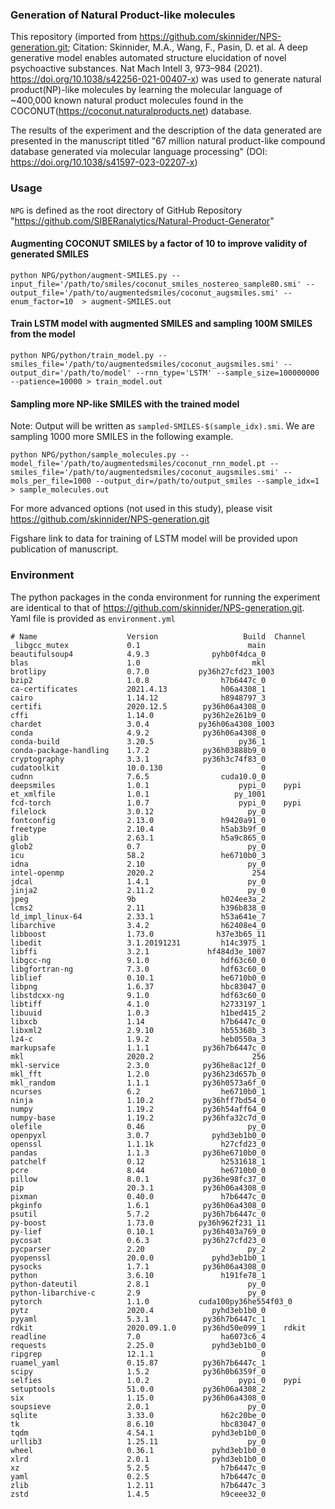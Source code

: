 ### Generation of Natural Product-like molecules 

This repository (imported from https://github.com/skinnider/NPS-generation.git; Citation: Skinnider, M.A., Wang, F., Pasin, D. et al. A deep generative model enables automated structure elucidation of novel psychoactive substances. Nat Mach Intell 3, 973–984 (2021). https://doi.org/10.1038/s42256-021-00407-x) was used to generate natural product(NP)-like molecules by learning the molecular language of ~400,000 known natural product molecules found in the COCONUT(https://coconut.naturalproducts.net) database. 

The results of the experiment and the description of the data generated are presented in the manuscript titled "67 million natural product-like compound database generated via molecular language processing" (DOI: https://doi.org/10.1038/s41597-023-02207-x)

### Usage

`NPG` is defined as the root directory of GitHub Repository "https://github.com/SIBERanalytics/Natural-Product-Generator"

#### Augmenting COCONUT SMILES by a factor of 10 to improve validity of generated SMILES

`python NPG/python/augment-SMILES.py --input_file='/path/to/smiles/coconut_smiles_nostereo_sample80.smi' --output_file='/path/to/augmentedsmiles/coconut_augsmiles.smi' --enum_factor=10  > augment-SMILES.out`

#### Train LSTM model with augmented SMILES and sampling 100M SMILES from the model

`python NPG/python/train_model.py --smiles_file='/path/to/augmentedsmiles/coconut_augsmiles.smi' --output_dir='/path/to/model' --rnn_type='LSTM' --sample_size=100000000  --patience=10000 > train_model.out`

#### Sampling more NP-like SMILES with the trained model 

Note: Output will be written as `sampled-SMILES-$(sample_idx).smi`. We are sampling 1000 more SMILES in the following example.

`python NPG/python/sample_molecules.py --model_file='/path/to/augmentedsmiles/coconut_rnn_model.pt --smiles_file='/path/to/augmentedsmiles/coconut_augsmiles.smi' --mols_per_file=1000 --output_dir=/path/to/output_smiles --sample_idx=1 > sample_molecules.out`

For more advanced options (not used in this study), please visit https://github.com/skinnider/NPS-generation.git

Figshare link to data for training of LSTM model will be provided upon publication of manuscript. 

### Environment

The python packages in the conda environment for running the experiment are identical to that of https://github.com/skinnider/NPS-generation.git. Yaml file is provided as `environment.yml`

```
# Name                    Version                   Build  Channel
_libgcc_mutex             0.1                        main
beautifulsoup4            4.9.3              pyhb0f4dca_0
blas                      1.0                         mkl
brotlipy                  0.7.0           py36h27cfd23_1003
bzip2                     1.0.8                h7b6447c_0
ca-certificates           2021.4.13            h06a4308_1
cairo                     1.14.12              h8948797_3
certifi                   2020.12.5        py36h06a4308_0
cffi                      1.14.0           py36h2e261b9_0
chardet                   3.0.4           py36h06a4308_1003
conda                     4.9.2            py36h06a4308_0
conda-build               3.20.5                   py36_1
conda-package-handling    1.7.2            py36h03888b9_0
cryptography              3.3.1            py36h3c74f83_0
cudatoolkit               10.0.130                      0
cudnn                     7.6.5                cuda10.0_0
deepsmiles                1.0.1                    pypi_0    pypi
et_xmlfile                1.0.1                   py_1001
fcd-torch                 1.0.7                    pypi_0    pypi
filelock                  3.0.12                     py_0
fontconfig                2.13.0               h9420a91_0
freetype                  2.10.4               h5ab3b9f_0
glib                      2.63.1               h5a9c865_0
glob2                     0.7                        py_0
icu                       58.2                 he6710b0_3
idna                      2.10                       py_0
intel-openmp              2020.2                      254
jdcal                     1.4.1                      py_0
jinja2                    2.11.2                     py_0
jpeg                      9b                   h024ee3a_2
lcms2                     2.11                 h396b838_0
ld_impl_linux-64          2.33.1               h53a641e_7
libarchive                3.4.2                h62408e4_0
libboost                  1.73.0              h37e3b65_11
libedit                   3.1.20191231         h14c3975_1
libffi                    3.2.1             hf484d3e_1007
libgcc-ng                 9.1.0                hdf63c60_0
libgfortran-ng            7.3.0                hdf63c60_0
liblief                   0.10.1               he6710b0_0
libpng                    1.6.37               hbc83047_0
libstdcxx-ng              9.1.0                hdf63c60_0
libtiff                   4.1.0                h2733197_1
libuuid                   1.0.3                h1bed415_2
libxcb                    1.14                 h7b6447c_0
libxml2                   2.9.10               hb55368b_3
lz4-c                     1.9.2                heb0550a_3
markupsafe                1.1.1            py36h7b6447c_0
mkl                       2020.2                      256
mkl-service               2.3.0            py36he8ac12f_0
mkl_fft                   1.2.0            py36h23d657b_0
mkl_random                1.1.1            py36h0573a6f_0
ncurses                   6.2                  he6710b0_1
ninja                     1.10.2           py36hff7bd54_0
numpy                     1.19.2           py36h54aff64_0
numpy-base                1.19.2           py36hfa32c7d_0
olefile                   0.46                       py_0
openpyxl                  3.0.7              pyhd3eb1b0_0
openssl                   1.1.1k               h27cfd23_0
pandas                    1.1.3            py36he6710b0_0
patchelf                  0.12                 h2531618_1
pcre                      8.44                 he6710b0_0
pillow                    8.0.1            py36he98fc37_0
pip                       20.3.1           py36h06a4308_0
pixman                    0.40.0               h7b6447c_0
pkginfo                   1.6.1            py36h06a4308_0
psutil                    5.7.2            py36h7b6447c_0
py-boost                  1.73.0          py36h962f231_11
py-lief                   0.10.1           py36h403a769_0
pycosat                   0.6.3            py36h27cfd23_0
pycparser                 2.20                       py_2
pyopenssl                 20.0.0             pyhd3eb1b0_1
pysocks                   1.7.1            py36h06a4308_0
python                    3.6.10               h191fe78_1
python-dateutil           2.8.1                      py_0
python-libarchive-c       2.9                        py_0
pytorch                   1.1.0           cuda100py36he554f03_0
pytz                      2020.4             pyhd3eb1b0_0
pyyaml                    5.3.1            py36h7b6447c_1
rdkit                     2020.09.1.0      py36hd50e099_1    rdkit
readline                  7.0                  ha6073c6_4
requests                  2.25.0             pyhd3eb1b0_0
ripgrep                   12.1.1                        0
ruamel_yaml               0.15.87          py36h7b6447c_1
scipy                     1.5.2            py36h0b6359f_0
selfies                   1.0.2                    pypi_0    pypi
setuptools                51.0.0           py36h06a4308_2
six                       1.15.0           py36h06a4308_0
soupsieve                 2.0.1                      py_0
sqlite                    3.33.0               h62c20be_0
tk                        8.6.10               hbc83047_0
tqdm                      4.54.1             pyhd3eb1b0_0
urllib3                   1.25.11                    py_0
wheel                     0.36.1             pyhd3eb1b0_0
xlrd                      2.0.1              pyhd3eb1b0_0
xz                        5.2.5                h7b6447c_0
yaml                      0.2.5                h7b6447c_0
zlib                      1.2.11               h7b6447c_3
zstd                      1.4.5                h9ceee32_0
```

